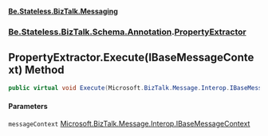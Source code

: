 #### [Be.Stateless.BizTalk.Messaging](README.md 'README')
### [Be.Stateless.BizTalk.Schema.Annotation](Be.Stateless.BizTalk.Schema.Annotation.md 'Be.Stateless.BizTalk.Schema.Annotation').[PropertyExtractor](PropertyExtractor.md 'Be.Stateless.BizTalk.Schema.Annotation.PropertyExtractor')

## PropertyExtractor.Execute(IBaseMessageContext) Method

```csharp
public virtual void Execute(Microsoft.BizTalk.Message.Interop.IBaseMessageContext messageContext);
```
#### Parameters

<a name='Be.Stateless.BizTalk.Schema.Annotation.PropertyExtractor.Execute(Microsoft.BizTalk.Message.Interop.IBaseMessageContext).messageContext'></a>

`messageContext` [Microsoft.BizTalk.Message.Interop.IBaseMessageContext](https://docs.microsoft.com/en-us/dotnet/api/Microsoft.BizTalk.Message.Interop.IBaseMessageContext 'Microsoft.BizTalk.Message.Interop.IBaseMessageContext')